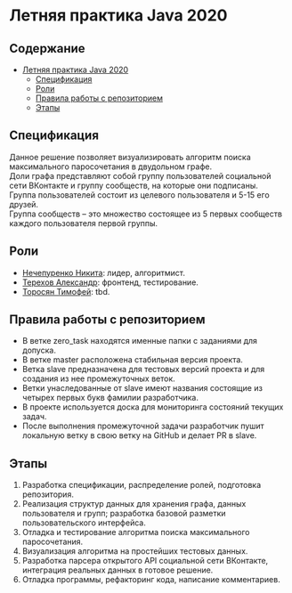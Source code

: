 
# Летняя практика Java 2020  
## Содержание  
- [Летняя практика Java 2020](#летняя-практика-java-2020)  
  - [Спецификация](#спецификация)  
  - [Роли](#роли)   
  - [Правила работы с репозиторием](#правила-работы-с-репозиторием)  
  - [Этапы](#этапы)  
## Спецификация  
Данное решение позволяет визуализировать алгоритм поиска максимального паросочетания в двудольном графе.   
Доли графа представляют собой группу пользователей социальной сети ВКонтакте и группу сообществ, на которые они подписаны.  
Группа пользователей состоит из целевого пользователя и 5-15 его друзей.  
Группа сообществ &ndash; это множество состоящее из 5 первых сообществ каждого пользователя первой группы.  
  
## Роли  
* [Нечепуренко Никита](https://github.com/nechepurenkoN): лидер, алгоритмист.  
* [Терехов Александр](https://github.com/snchz29): фронтенд, тестирование.  
* [Торосян Тимофей](https://github.com/sandman595): tbd.  
  
## Правила работы с репозиторием  
+ В ветке zero_task находятся именные папки с заданиями для допуска.
+ В ветке master расположена стабильная версия проекта.
+ Ветка slave предназначена для тестовых версий проекта и для создания из нее промежуточных веток.
+ Ветки унаследованные от slave имеют названия состоящие из четырех первых букв фамилии разработчика.
+ В проекте используется доска для мониторинга состояний текущих задач.
+ После выполнения промежуточной задачи разработчик пушит локальную ветку в свою ветку на GitHub и делает PR в slave.

## Этапы  
1. Разработка спецификации, распределение ролей, подготовка репозитория.  
2. Реализация структур данных для хранения графа, данных пользователя и групп; разработка базовой разметки пользовательского интерфейса.  
3. Отладка и тестирование алгоритма поиска максимального паросочетания.  
4. Визуализация алгоритма на простейших тестовых данных.  
5. Разработка парсера открытого API социальной сети ВКонтакте, интеграция реальных данных в готовое решение.  
6. Отладка программы, рефакторинг кода, написание комментариев.